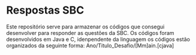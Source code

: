 # Respostas SBC
Este repositório serve para armazenar os códigos que consegui desenvolver para responder as questões da SBC.
Os códigos foram desenvolvidos em Java e C, idenpendente da linguagem os códigos estão organizados da seguinte forma:
    Ano/Titulo_Desafio/[Mm]ain.[cjava]

